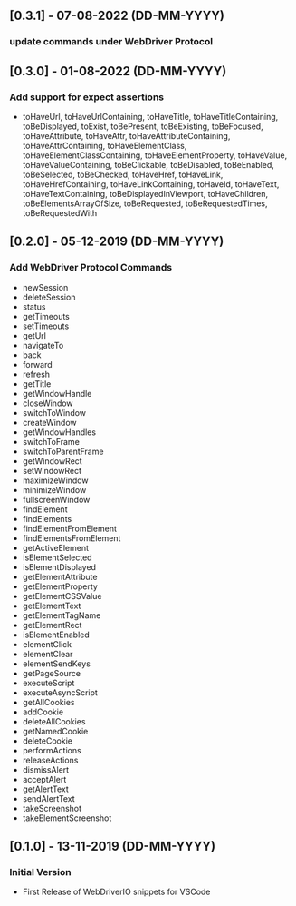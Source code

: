 ## [0.3.1] - 07-08-2022 (DD-MM-YYYY)
### update commands under WebDriver Protocol

## [0.3.0] - 01-08-2022 (DD-MM-YYYY)
### Add support for expect assertions
- toHaveUrl, toHaveUrlContaining, toHaveTitle, toHaveTitleContaining, toBeDisplayed, toExist, toBePresent, toBeExisting, toBeFocused, toHaveAttribute, toHaveAttr, toHaveAttributeContaining, toHaveAttrContaining, toHaveElementClass, toHaveElementClassContaining, toHaveElementProperty, toHaveValue, toHaveValueContaining, toBeClickable, toBeDisabled, toBeEnabled, toBeSelected, toBeChecked, toHaveHref, toHaveLink, toHaveHrefContaining, toHaveLinkContaining, toHaveId, toHaveText, toHaveTextContaining, toBeDisplayedInViewport, toHaveChildren, toBeElementsArrayOfSize, toBeRequested, toBeRequestedTimes, toBeRequestedWith

## [0.2.0] - 05-12-2019 (DD-MM-YYYY)
### Add WebDriver Protocol Commands
- newSession
- deleteSession
- status
- getTimeouts
- setTimeouts
- getUrl
- navigateTo
- back
- forward
- refresh
- getTitle
- getWindowHandle
- closeWindow
- switchToWindow
- createWindow
- getWindowHandles
- switchToFrame
- switchToParentFrame
- getWindowRect
- setWindowRect
- maximizeWindow
- minimizeWindow
- fullscreenWindow
- findElement
- findElements
- findElementFromElement
- findElementsFromElement
- getActiveElement
- isElementSelected
- isElementDisplayed
- getElementAttribute
- getElementProperty
- getElementCSSValue
- getElementText
- getElementTagName
- getElementRect
- isElementEnabled
- elementClick
- elementClear
- elementSendKeys
- getPageSource
- executeScript
- executeAsyncScript
- getAllCookies
- addCookie
- deleteAllCookies
- getNamedCookie
- deleteCookie
- performActions
- releaseActions
- dismissAlert
- acceptAlert
- getAlertText
- sendAlertText
- takeScreenshot
- takeElementScreenshot

## [0.1.0] - 13-11-2019 (DD-MM-YYYY)
### Initial Version
- First Release of WebDriverIO snippets for VSCode